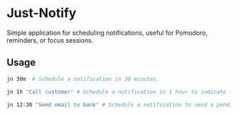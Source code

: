 # Just-Notify

Simple application for scheduling notifications, useful for Pomodoro, reminders, or focus sessions.


## Usage

```bash
jn 30m  # Schedule a notification in 30 minutes.
```

```bash
jn 1h "Call customer" # Schedule a notification in 1 hour to indicate to call the customer.
```

```bash
jn 12:30 "Send email to bank" # Schedule a notification to send a pending email.
```


